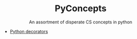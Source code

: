 <div align="center">
  
# PyConcepts

An assortment of disperate CS concepts in python

</div>

* [Python decorators](https://realpython.com/primer-on-python-decorators/)
